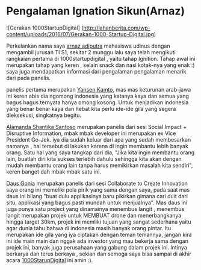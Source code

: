 # Pengalaman Ignation Sikun(Arnaz)
![Gerakan 1000StartupDigital] (http://lahanberita.com/wp-content/uploads/2016/07/Gerakan-1000-Startup-Digital.jpg)
   
   Perkelankan nama saya [arnaz adiputra]  mahasiswa udinus dengan mengambil jurusan TI S1, sekitar 2 munggu lalu saya telah mengikuti rangkaian pertama di 1000startupdigital , yaitu tahap Ignition. Tahap awal ini merupakan tahap yang keren , selain snack dan nasi kotak-nya yang enak :) saya juga mendapatkan informasi dari pengalaman pengalaman menarik dari pada panelis.

   panelis pertama merupakan [Yansen Kamto], mas mas keturunan arab-jawa ini keren abis dia ngomong indonesia yang katanya kaya dan semua yang bagus bagus ternyata hanya omong kosong. Untuk menjadikan indonesia yang benar benar kaya dan hebat kita perlu ide-ide gila yang segera dieksekusi, singkatnya begitu.

   [Alamanda Shantika Santoso]  merupakan panelis dari sesi Social Impact + Disruptive Information, mbak mbak developer ini merupakan ex Vice President Go-Jek. iya dia sudah keluar dari apa yang sudah membesarkan namanya , hal tersebut di lakukan karena di ingin membantu lebih banyak orang. Satu hal yang saya tangkap dari dia, "Jika kita ingin membantu orang lain, buatlah diri kita sukses terlebih dahulu sehingga kita akan dengan mudah membantu orang lain tanpa harus memikirkan masalah kita sendiri", keren banget dah mbak mbak satu ini.
       
   [Daus Gonia] merupakan panelis dari sesi Collaborate to Create Innovation saya orang ini memeliki pola pirik yang sama dengan saya, pada saat mas daus ini bilang "buat dulu applikasinya baru pikirkan gimana cari duit dari situ, applikasi yang bagus pasti mundah untuk menjualnya". Mas daus ini juga punya satu project yang dinamainya menembus langit , menembus langit merupakan projek untuk MEMBUAT drone dan menerbangkanya hingga target 30km, projek ini memliki tujuan yang sangat sederhana yaitu agar dunia tahu bahwa di indonesia masih banyak orang pintar. Itu merupakan ide gila yang iya ciptakan dengan teman temannya, jangan kira ini ide main main dan nggak ada investor yang mau bekerja sama dengan projek ini, banyak juga perusahaan yang gabung dalam projek ini. Intinya berkarya dan terus berkaya , sekian dan semoga saya bisa sampai di akhir acara [1000StarupDigital] ini amin :).


[arnaz adiputra]: <https://www.linkedin.com/in/arnaz-adiputra-2a162a131?trk=hp-identity-name>
[Yansen Kamto]: <https://id.linkedin.com/in/yansenkamto>
[Alamanda Shantika Santoso]: <https://id.linkedin.com/in/alamanda-shantika-santoso-318b8436>
[Daus Gonia]: <https://id.linkedin.com/in/dausgonia>
[1000StarupDigital]: <https://1000startupdigital.id/i/>

